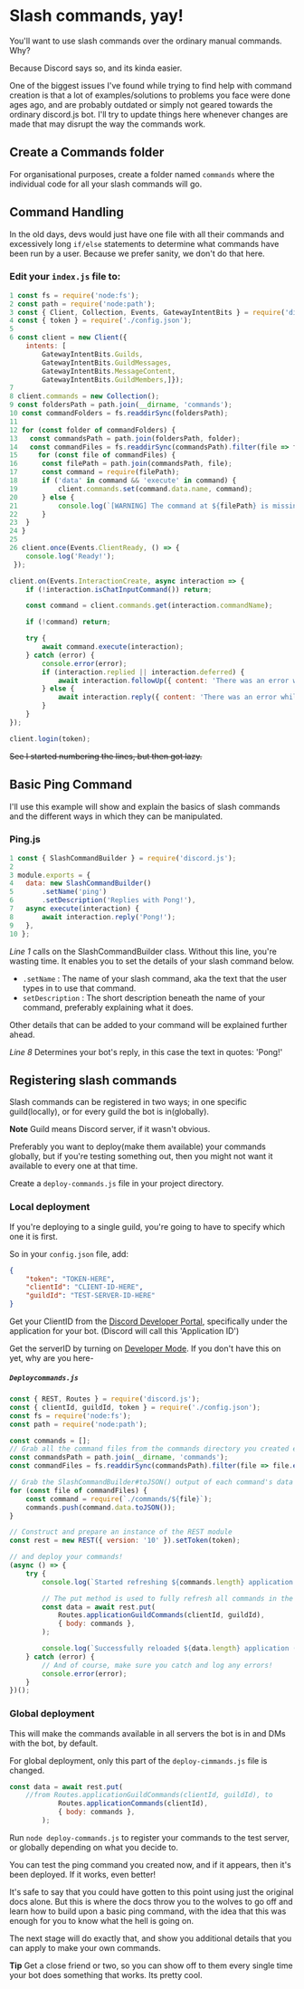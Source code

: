 # Slash commands, yay!

You'll want to use slash commands over the ordinary manual commands. Why?

Because Discord says so, and its kinda easier.

One of the biggest issues I've found while trying to find help with command creation is that a lot of examples/solutions to problems you face were done ages ago, and are probably outdated or simply not geared towards the ordinary discord.js bot. I'll try to update things here whenever changes are made that may disrupt the way the commands work.

## Create a Commands folder
For organisational purposes, create a folder named `commands` where the individual code for all your slash commands will go.


## Command Handling
In the old days, devs would just have one file with all their commands and excessively long `if/else` statements to determine what commands have been run by a user. Because we prefer sanity, we don't do that here.


### Edit your `index.js` file to:

```javascript
1 const fs = require('node:fs');
2 const path = require('node:path');
3 const { Client, Collection, Events, GatewayIntentBits } = require('discord.js');
4 const { token } = require('./config.json');
5
6 const client = new Client({ 
    intents: [
        GatewayIntentBits.Guilds,
        GatewayIntentBits.GuildMessages,
		GatewayIntentBits.MessageContent,
		GatewayIntentBits.GuildMembers,]});
7
8 client.commands = new Collection();
9 const foldersPath = path.join(__dirname, 'commands');
10 const commandFolders = fs.readdirSync(foldersPath);
11
12 for (const folder of commandFolders) {
13	 const commandsPath = path.join(foldersPath, folder);
14	 const commandFiles = fs.readdirSync(commandsPath).filter(file => file.endsWith('.js'));
15	   for (const file of commandFiles) {
16		const filePath = path.join(commandsPath, file);
17		const command = require(filePath);
18		if ('data' in command && 'execute' in command) {
19			client.commands.set(command.data.name, command);
20		} else {
21			console.log(`[WARNING] The command at ${filePath} is missing a required "data" or "execute" property.`);
22		}
23	}
24 }
25
26 client.once(Events.ClientReady, () => {
	console.log('Ready!');
 });

client.on(Events.InteractionCreate, async interaction => {
	if (!interaction.isChatInputCommand()) return;

	const command = client.commands.get(interaction.commandName);

	if (!command) return;

	try {
		await command.execute(interaction);
	} catch (error) {
		console.error(error);
		if (interaction.replied || interaction.deferred) {
			await interaction.followUp({ content: 'There was an error while executing this command!', ephemeral: true });
		} else {
			await interaction.reply({ content: 'There was an error while executing this command!', ephemeral: true });
		}
	}
});

client.login(token);
```
~~See I started numbering the lines, but then got lazy.~~


## Basic Ping Command
I'll use this example will show and explain the basics of slash commands and the different ways in which they can be manipulated.

### Ping.js
```javascript
1 const { SlashCommandBuilder } = require('discord.js');
2 
3 module.exports = {
4	data: new SlashCommandBuilder()
5		.setName('ping')
6		.setDescription('Replies with Pong!'),
7	async execute(interaction) {
8		await interaction.reply('Pong!');
9	},
10 };
```

*Line 1* calls on the SlashCommandBuilder class. Without this line, you're wasting time. 
It enables you to set the details of your slash command below.

* `.setName` : The name of your slash command, aka the text that the user types in to use that command.
* `setDescription` : The short description beneath the name of your command, preferably explaining what it does.

Other details that can be added to your command will be explained further ahead.

*Line 8* Determines your bot's reply, in this case the text in quotes: 'Pong!'


## Registering slash commands
Slash commands can be registered in two ways; in one specific guild(locally), or for every guild the bot is in(globally).

**Note** Guild means Discord server, if it wasn't obvious.

Preferably you want to deploy(make them available) your commands globally, but if you're testing something out, then you might not want it available to every one at that time.

Create a ```deploy-commands.js``` file in your project directory.

### Local deployment
If you're deploying to a single guild, you're going to have to specify which one it is first.

So in your `config.json` file, add:

```json
{
	"token": "TOKEN-HERE",
	"clientId": "CLIENT-ID-HERE",
	"guildId": "TEST-SERVER-ID-HERE"
}
```
Get your ClientID from the [Discord Developer Portal](https://discord.com/developers/applications), specifically under the application for your bot. (Discord will call this 'Application ID')

Get the serverID by turning on [Developer Mode](https://support.discord.com/hc/en-us/articles/206346498). If you don't have this on yet, why are you here-

##### `Deploycommands.js` 

```javascript
const { REST, Routes } = require('discord.js');
const { clientId, guildId, token } = require('./config.json');
const fs = require('node:fs');
const path = require('node:path');

const commands = [];
// Grab all the command files from the commands directory you created earlier
const commandsPath = path.join(__dirname, 'commands');
const commandFiles = fs.readdirSync(commandsPath).filter(file => file.endsWith('.js'));

// Grab the SlashCommandBuilder#toJSON() output of each command's data for deployment
for (const file of commandFiles) {
	const command = require(`./commands/${file}`);
	commands.push(command.data.toJSON());
}

// Construct and prepare an instance of the REST module
const rest = new REST({ version: '10' }).setToken(token);

// and deploy your commands!
(async () => {
	try {
		console.log(`Started refreshing ${commands.length} application (/) commands.`);

		// The put method is used to fully refresh all commands in the guild with the current set
		const data = await rest.put(
			Routes.applicationGuildCommands(clientId, guildId),
			{ body: commands },
		);

		console.log(`Successfully reloaded ${data.length} application (/) commands.`);
	} catch (error) {
		// And of course, make sure you catch and log any errors!
		console.error(error);
	}
})();
```

### Global deployment
This will make the commands available in all servers the bot is in and DMs with the bot, by default.

For global deployment, only this part of the `deploy-cimmands.js` file is changed.

```javascript
const data = await rest.put(
    //from Routes.applicationGuildCommands(clientId, guildId), to
			Routes.applicationCommands(clientId),
			{ body: commands },
		);
```


Run `node deploy-commands.js` to register your commands to the test server, or globally depending on what you decide to.

You can test the ping command you created now, and if it appears, then it's been deployed. If it works, even better!


It's safe to say that you could have gotten to this point using just the original docs alone. But this is where the docs throw you to the wolves to go off and learn how to build upon a basic ping command, with the idea that this was enough for you to know what the hell is going on.

The next stage will do exactly that, and show you additional details that you can apply to make your own commands.

**Tip**
Get a close friend or two, so you can show off to them every single time your bot does something that works. Its pretty cool.
